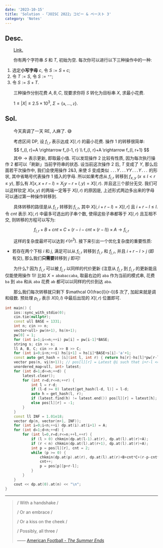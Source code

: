 ```yaml
---
date: '2023-10-15'
title: 'Solution -「JOISC 2022」コピー & ペースト 3'
category: 'Notes'
---
```


## Desc.

&emsp;&emsp;[Link.](https://loj.ac/p/3688)

&emsp;&emsp;你有两个字符串 $S$ 和 $T$, 初始为空. 每次你可以进行以下三种操作中的一种:

1.  选定**小写字母** $c$, 令 $S := S+c$;
2. 令 $T := S$, 令 $S:=\texttt{""}$;
3. 令 $S := S+T$.

&emsp;&emsp;三种操作分别花费 $A, B, C$, 现要求你将 $S$ 转化为目标串 $X$, 求最小花费.

&emsp;&emsp;$1\leqslant |X| \leqslant 2.5\times 10^{3}$, $\Sigma = \{\texttt{a}, \dots, \texttt{z}\}$.

## Sol.

&emsp;&emsp;今天真调了一天 RE, 人麻了. 😅

&emsp;&emsp;考虑区间 DP, 设 $f_{l, r}$ 表示达成 $X[l, r)$ 的最小花费. 操作 1 的转移很简单:
$$
f_{l, r}+A \rightarrow f_{l-1, r} \\
f_{l, r}+A \rightarrow f_{l, r+1}
$$
&emsp;&emsp;其中 $\rightarrow$ 表示更新, 即取最小值. 可以发现操作 2 比较有性质, 因为每次执行操作 2 都可以「刷新」当前字符串的状态. 设当前这次操作 2 后, $T$ 变成了 $Y$, 那么后面若干次操作中, 我们会使用操作 2&3, 来使 $S$ 变成类似 $\texttt{...}Y\texttt{...}YY\texttt{...}Y\texttt{...}$ 的形状, 其中省略号代表操作 1 插入的字母. 所以如果考虑从 $f_{l, r}$ 转移到 $f_{x, y}$ ($x \leqslant l <r \leqslant y$), 那么有 $X[x, x+r-l)=X_[y-r+l, y) = X[l, r)$. 并且这三个部分无交. 我们可以这样钦定 $X[x, y)$ 的两端一定等于 $X[l, r)$ 的原因是, 上述形式两边多出来的字母可以通过第一种操作转移到.

&emsp;&emsp;具体转移的路径是从 $f_{l, r}$ 转移到 $f_{i, r}$, 其中 $X[i, i+r-l) = X[l, r]$ 且 $i+r-l \leqslant l$. 令 $cnt$ 表示 $X[i, r)$ 中最多可选出的子串个数, 使得这些子串都等于 $X[l, r)$ 且互相不交, 则转移的方程可以写为:

$$
f_{l, r} + B + cnt \times C + (r - i - cnt \times (r - l)) \times A \rightarrow f_{i, r}
$$

&emsp;&emsp;这样的复杂度最坏可以达到 $\mathcal O(n^3)$. 接下来引出一个优化复杂度的重要性质:

- 若存在两个下标 $i$ 和 $j$, 满足可以从 $f_{l, r}$ 转移到 $f_{i, r}$ 和 $f_{j, r}$, 并且 $i+r-l > j$ (即有交), 那么我们**只需要**转移到 $j$ 即可!

&emsp;&emsp;为什么? 因为 $f_{i, r}$ 可以被 $f_{j, r}$ 以同样的代价更新 (注意从 $f_{j, r}$ 到 $f_{i, r}$ 的更新能且仅能使用操作 1)! 比如 $X = \texttt{ababaccaba}$, 取最右边的 $\texttt{aba}$ 作为当前的模式串, 花费 $\texttt{ba}$ 到 $\texttt{aba}$ 和从 $\texttt{aba}$ 花费 $\texttt{ab}$ 都可以以同样的代价到达 $\texttt{aba}$.

&emsp;&emsp;那么我们每次转移就只剩下 $\mathcal O(\frac{l}{r-l})$ 次了, 加起来就是调和级数. 预处理 $p_{l, r}$ 表示 $X[0, l)$ 中最后出现的 $X[l, r)$ 位置即可.

```cpp
int main() {
    ios::sync_with_stdio(0);
    cin.tie(nullptr);
    const ull BASE = 1331;
    int n; cin >> n;
    vector<ull> pw(n+1), hs(n+1);
    pw[0] = 1;
    for (int i=1;i<=n;++i) pw[i] = pw[i-1]*BASE;
    string s; cin >> s;
    ll A, B, C; cin >> A >> B >> C;
    for (int i=0;i<n;++i) hs[i+1] = hs[i]*BASE+s[i]-'a'+1;
    const auto get_hash = [&](int l, int r) { return hs[r]-hs[l]*pw[r-l]; };
    vector pos(n, vi(n+1)); // pos[l][r] = Latest @i such that i+r-l <= l, s[i, i+r-l) == s[l, r)
    unordered_map<ull, int> latest;
    for (int d=1;d<=n;++d) {
        latest.clear();
        for (int r=d;r<=n;++r) {
            int l = r-d;
            if (l-d >= 0) latest[get_hash(l-d, l)] = l-d;
            auto h = get_hash(l, r);
            if (latest.find(h) != latest.end()) pos[l][r] = latest[h];
            else pos[l][r] = -1;
        }
    }
    const ll INF = 1.01e18;
    vector dp(n, vector(n+1, INF));
    for (int i=0;i<n;++i) dp.at(i).at(i+1) = A;
    for (int d=1;d<n;++d) {
        for (int l=0,r=d;r<=n;++l,++r) {
            if (l > 0) chkmin(dp.at(l-1).at(r), dp.at(l).at(r)+A);
            if (r < n) chkmin(dp.at(l).at(r+1), dp.at(l).at(r)+A);
            int p = pos[l][r], cnt = 2;
            while (p >= 0) {
                chkmin(dp.at(p).at(r), dp.at(l).at(r)+B+cnt*C+(r-p-cnt*(r-l))*A);
                cnt++;
                p = pos[p][p+r-l];
            }
        }
    }
    cout << dp.at(0).at(n) << "\n";
}
```

---

>/ With a handshake /
>
>/ Or an embrace /
>
>/ Or a kiss on the cheek /
>
>/ Possibly, all three /
>
>—— [American Football - *The Summer Ends*](https://www.youtube.com/watch?v=GNITmXTI5-Y)